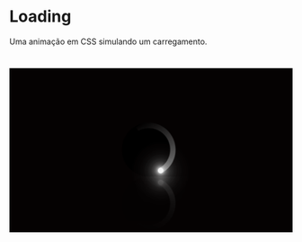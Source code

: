 # Loading
Uma animação em CSS simulando um carregamento.
<h1 aling="center">
  <img alt="readme" title="readme" src="./readme-gif.gif">
</h1>
